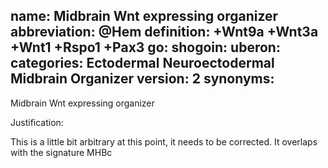 name: Midbrain Wnt expressing organizer
abbreviation: @Hem
definition: +Wnt9a +Wnt3a +Wnt1 +Rspo1 +Pax3
go:
shogoin: 
uberon: 
categories: Ectodermal Neuroectodermal Midbrain Organizer
version: 2
synonyms:
---

Midbrain Wnt expressing organizer

Justification:

This is a little bit arbitrary at this point, it needs to be corrected.
It overlaps with the signature MHBc
